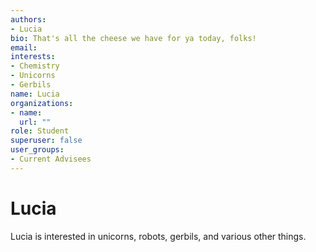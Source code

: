 ```yaml
---
authors:
- Lucia
bio: That's all the cheese we have for ya today, folks!
email: 
interests:
- Chemistry
- Unicorns
- Gerbils
name: Lucia
organizations:
- name: 
  url: ""
role: Student
superuser: false
user_groups:
- Current Advisees
---
```


# Lucia

Lucia is interested in unicorns, robots, gerbils, and various other things.

